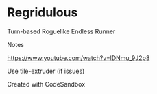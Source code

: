 # Regridulous
Turn-based Roguelike Endless Runner

Notes

https://www.youtube.com/watch?v=lDNmu_9J2p8

Use tile-extruder (if issues)

Created with CodeSandbox
